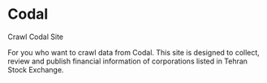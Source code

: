 # Codal
Crawl Codal Site

For you who want to crawl data from Codal.
This site is designed to collect, review and publish financial information of corporations listed in Tehran Stock Exchange.
